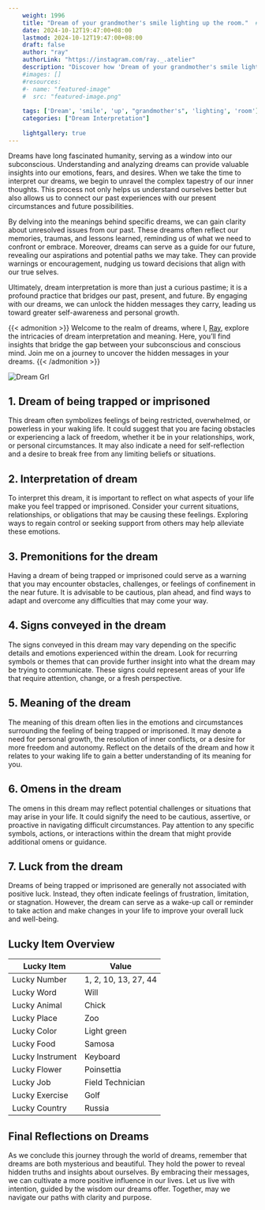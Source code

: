 ```yaml
---
    weight: 1996
    title: "Dream of your grandmother's smile lighting up the room."  # Assuming 'title' column exists
    date: 2024-10-12T19:47:00+08:00
    lastmod: 2024-10-12T19:47:00+08:00
    draft: false
    author: "ray"
    authorLink: "https://instagram.com/ray._.atelier"
    description: "Discover how 'Dream of your grandmother's smile lighting up the room.' can interpret your future and uncover its significant meanings in your life."
    #images: []
    #resources:
    #- name: "featured-image"
    #  src: "featured-image.png"
    
    tags: ['Dream', 'smile', 'up', "grandmother's", 'lighting', 'room']
    categories: ["Dream Interpretation"]
    
    lightgallery: true
---
```

    
Dreams have long fascinated humanity, serving as a window into our subconscious. Understanding and analyzing dreams can provide valuable insights into our emotions, fears, and desires. When we take the time to interpret our dreams, we begin to unravel the complex tapestry of our inner thoughts. This process not only helps us understand ourselves better but also allows us to connect our past experiences with our present circumstances and future possibilities.

By delving into the meanings behind specific dreams, we can gain clarity about unresolved issues from our past. These dreams often reflect our memories, traumas, and lessons learned, reminding us of what we need to confront or embrace. Moreover, dreams can serve as a guide for our future, revealing our aspirations and potential paths we may take. They can provide warnings or encouragement, nudging us toward decisions that align with our true selves.

Ultimately, dream interpretation is more than just a curious pastime; it is a profound practice that bridges our past, present, and future. By engaging with our dreams, we can unlock the hidden messages they carry, leading us toward greater self-awareness and personal growth.

{{< admonition >}}
Welcome to the realm of dreams, where I, [Ray](https://instagram.com/ray._.atelier), explore the intricacies of dream interpretation and meaning. Here, you’ll find insights that bridge the gap between your subconscious and conscious mind. Join me on a journey to uncover the hidden messages in your dreams.
{{< /admonition >}}

![Dream Grl](https://cdn.pixabay.com/photo/2017/11/02/03/35/gothic-2910057_1280.jpg "Dream Grl")

## 1. Dream of being trapped or imprisoned
 This dream often symbolizes feelings of being restricted, overwhelmed, or powerless in your waking life. It could suggest that you are facing obstacles or experiencing a lack of freedom, whether it be in your relationships, work, or personal circumstances. It may also indicate a need for self-reflection and a desire to break free from any limiting beliefs or situations.

## 2. Interpretation of dream
 To interpret this dream, it is important to reflect on what aspects of your life make you feel trapped or imprisoned. Consider your current situations, relationships, or obligations that may be causing these feelings. Exploring ways to regain control or seeking support from others may help alleviate these emotions.

## 3. Premonitions for the dream
 Having a dream of being trapped or imprisoned could serve as a warning that you may encounter obstacles, challenges, or feelings of confinement in the near future. It is advisable to be cautious, plan ahead, and find ways to adapt and overcome any difficulties that may come your way.

## 4. Signs conveyed in the dream
 The signs conveyed in this dream may vary depending on the specific details and emotions experienced within the dream. Look for recurring symbols or themes that can provide further insight into what the dream may be trying to communicate. These signs could represent areas of your life that require attention, change, or a fresh perspective.

## 5. Meaning of the dream
 The meaning of this dream often lies in the emotions and circumstances surrounding the feeling of being trapped or imprisoned. It may denote a need for personal growth, the resolution of inner conflicts, or a desire for more freedom and autonomy. Reflect on the details of the dream and how it relates to your waking life to gain a better understanding of its meaning for you.

## 6. Omens in the dream
 The omens in this dream may reflect potential challenges or situations that may arise in your life. It could signify the need to be cautious, assertive, or proactive in navigating difficult circumstances. Pay attention to any specific symbols, actions, or interactions within the dream that might provide additional omens or guidance.

## 7. Luck from the dream
 Dreams of being trapped or imprisoned are generally not associated with positive luck. Instead, they often indicate feelings of frustration, limitation, or stagnation. However, the dream can serve as a wake-up call or reminder to take action and make changes in your life to improve your overall luck and well-being.

## Lucky Item Overview
| Lucky Item          | Value              |
|---------------|--------------------|
| Lucky Number        | 1, 2, 10, 13, 27, 44  |
| Lucky Word          | Will |
| Lucky Animal        | Chick |
| Lucky Place         | Zoo     |
| Lucky Color         | Light green     |
| Lucky Food          | Samosa      |
| Lucky Instrument    | Keyboard |
| Lucky Flower        | Poinsettia    |
| Lucky Job           | Field Technician       |
| Lucky Exercise      | Golf  |
| Lucky Country       | Russia    |


##  Final Reflections on Dreams

As we conclude this journey through the world of dreams, remember that dreams are both mysterious and beautiful. They hold the power to reveal hidden truths and insights about ourselves. By embracing their messages, we can cultivate a more positive influence in our lives. Let us live with intention, guided by the wisdom our dreams offer. Together, may we navigate our paths with clarity and purpose.
